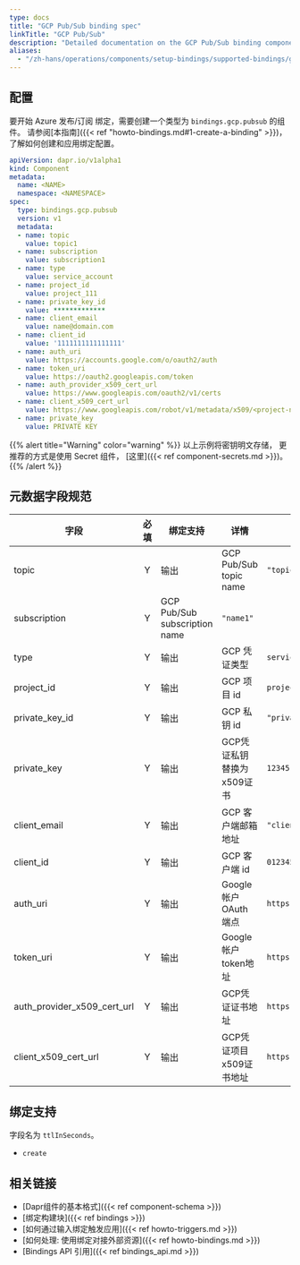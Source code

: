 ```yaml
---
type: docs
title: "GCP Pub/Sub binding spec"
linkTitle: "GCP Pub/Sub"
description: "Detailed documentation on the GCP Pub/Sub binding component"
aliases:
  - "/zh-hans/operations/components/setup-bindings/supported-bindings/gcppubsub/"
---
```


## 配置

要开始 Azure 发布/订阅 绑定，需要创建一个类型为 `bindings.gcp.pubsub` 的组件。 请参阅[本指南]({{< ref "howto-bindings.md#1-create-a-binding" >}})，了解如何创建和应用绑定配置。


```yaml
apiVersion: dapr.io/v1alpha1
kind: Component
metadata:
  name: <NAME>
  namespace: <NAMESPACE>
spec:
  type: bindings.gcp.pubsub
  version: v1
  metadata:
  - name: topic
    value: topic1
  - name: subscription
    value: subscription1
  - name: type
    value: service_account
  - name: project_id
    value: project_111
  - name: private_key_id
    value: *************
  - name: client_email
    value: name@domain.com
  - name: client_id
    value: '1111111111111111'
  - name: auth_uri
    value: https://accounts.google.com/o/oauth2/auth
  - name: token_uri
    value: https://oauth2.googleapis.com/token
  - name: auth_provider_x509_cert_url
    value: https://www.googleapis.com/oauth2/v1/certs
  - name: client_x509_cert_url
    value: https://www.googleapis.com/robot/v1/metadata/x509/<project-name>.iam.gserviceaccount.com
  - name: private_key
    value: PRIVATE KEY
```
{{% alert title="Warning" color="warning" %}}
以上示例将密钥明文存储， 更推荐的方式是使用 Secret 组件， [这里]({{< ref component-secrets.md >}})。
{{% /alert %}}

## 元数据字段规范

| 字段                              | 必填 | 绑定支持                          | 详情                     | 示例                                                                                               |
| ------------------------------- |:--:| ----------------------------- | ---------------------- | ------------------------------------------------------------------------------------------------ |
| topic                           | Y  | 输出                            | GCP Pub/Sub topic name | `"topic1"`                                                                                       |
| subscription                    | Y  | GCP Pub/Sub subscription name | `"name1"`              |                                                                                                  |
| type                            | Y  | 输出                            | GCP 凭证类型               | `service_account`                                                                                |
| project_id                      | Y  | 输出                            | GCP 项目 id              | `project_id`                                                                                     |
| private_key_id                | Y  | 输出                            | GCP 私钥 id              | `"privateKeyId"`                                                                                 |
| private_key                     | Y  | 输出                            | GCP凭证私钥 替换为x509证书      | `12345-12345`                                                                                    |
| client_email                    | Y  | 输出                            | GCP 客户端邮箱地址            | `"client@email.com"`                                                                             |
| client_id                       | Y  | 输出                            | GCP 客户端 id             | `0123456789-0123456789`                                                                          |
| auth_uri                        | Y  | 输出                            | Google帐户 OAuth 端点      | `https://accounts.google.com/o/oauth2/auth`                                                      |
| token_uri                       | Y  | 输出                            | Google帐户token地址        | `https://oauth2.googleapis.com/token`                                                            |
| auth_provider_x509_cert_url | Y  | 输出                            | GCP凭证证书地址              | `https://www.googleapis.com/oauth2/v1/certs`                                                     |
| client_x509_cert_url          | Y  | 输出                            | GCP凭证项目x509证书地址        | `https://www.googleapis.com/robot/v1/metadata/x509/<PROJECT_NAME>.iam.gserviceaccount.com` |

## 绑定支持

字段名为 `ttlInSeconds`。

- `create`

## 相关链接

- [Dapr组件的基本格式]({{< ref component-schema >}})
- [绑定构建块]({{< ref bindings >}})
- [如何通过输入绑定触发应用]({{< ref howto-triggers.md >}})
- [如何处理: 使用绑定对接外部资源]({{< ref howto-bindings.md >}})
- [Bindings API 引用]({{< ref bindings_api.md >}})
